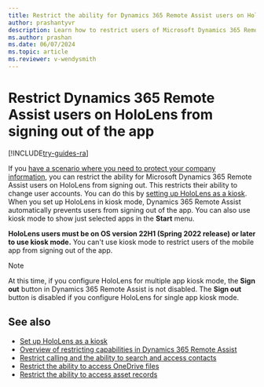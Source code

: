 ```yaml
---
title: Restrict the ability for Dynamics 365 Remote Assist users on HoloLens from signing out of the app
author: prashantyvr
description: Learn how to restrict users of Microsoft Dynamics 365 Remote Assist from signing out of the app. 
ms.author: prashan
ms.date: 06/07/2024
ms.topic: article
ms.reviewer: v-wendysmith
---
```


# Restrict Dynamics 365 Remote Assist users on HoloLens from signing out of the app

[!INCLUDE[try-guides-ra](../includes/try-guides-ra.md)]

If you [have a scenario where you need to protect your company information](restricted-mode-overview.md), you can restrict the ability for Microsoft Dynamics 365 Remote Assist users on HoloLens from signing out. This restricts their ability to change user accounts. You can do this by [setting up HoloLens as a kiosk](/hololens/hololens-kiosk?tabs=uisak%2Cautologon). When you set up HoloLens in kiosk mode, Dynamics 365 Remote Assist automatically prevents users from signing out of the app. You can also use kiosk mode to show just selected apps in the **Start** menu. 

**HoloLens users must be on OS version 22H1 (Spring 2022 release) or later to use kiosk mode.** You can't use kiosk mode to restrict users of the mobile app from signing out of the app. 

> [!NOTE]
> At this time, if you configure HoloLens for multiple app kiosk mode, the **Sign out** button in Dynamics 365 Remote Assist is not disabled. The **Sign out** button is disabled if you configure HoloLens for single app kiosk mode. 

## See also

- [Set up HoloLens as a kiosk](/hololens/hololens-kiosk?tabs=uisak%2Cautologon)
- [Overview of restricting capabilities in Dynamics 365 Remote Assist](restricted-mode-overview.md)
- [Restrict calling and the ability to search and access contacts](restricted-mode-calling.md)
- [Restrict the ability to access OneDrive files](restricted-mode-files.md)
- [Restrict the ability to access asset records](restricted-mode-assets.md)
